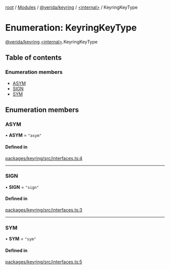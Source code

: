 [root](../README.md) / [Modules](../modules.md) / [@verida/keyring](../modules/verida_keyring.md) / [<internal\>](../modules/verida_keyring._internal_.md) / KeyringKeyType

# Enumeration: KeyringKeyType

[@verida/keyring](../modules/verida_keyring.md).[<internal\>](../modules/verida_keyring._internal_.md).KeyringKeyType

## Table of contents

### Enumeration members

- [ASYM](verida_keyring._internal_.KeyringKeyType.md#asym)
- [SIGN](verida_keyring._internal_.KeyringKeyType.md#sign)
- [SYM](verida_keyring._internal_.KeyringKeyType.md#sym)

## Enumeration members

### ASYM

• **ASYM** = `"asym"`

#### Defined in

[packages/keyring/src/interfaces.ts:4](https://github.com/verida/verida-js/blob/c03b336/packages/keyring/src/interfaces.ts#L4)

___

### SIGN

• **SIGN** = `"sign"`

#### Defined in

[packages/keyring/src/interfaces.ts:3](https://github.com/verida/verida-js/blob/c03b336/packages/keyring/src/interfaces.ts#L3)

___

### SYM

• **SYM** = `"sym"`

#### Defined in

[packages/keyring/src/interfaces.ts:5](https://github.com/verida/verida-js/blob/c03b336/packages/keyring/src/interfaces.ts#L5)
